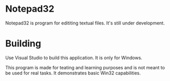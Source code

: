 # Notepad32
Notepad32 is program for edititing textual files. It's still under development.

# Building
Use Visual Studio to build this application.
It is only for Windows.

This program is made for teating and learning purposes and is not meant to be used for real tasks. It demonstrates basic Win32 capabilities.
